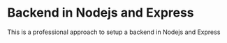 # Backend in Nodejs and Express

This is a professional approach to setup a backend in Nodejs and Express